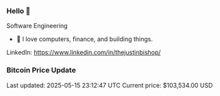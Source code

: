 ### Hello 🤙  

Software Engineering

- 🔭 I love computers, finance, and building things.
  
LinkedIn: https://www.linkedin.com/in/thejustinbishop/  

















































































































































### Bitcoin Price Update
Last updated: 2025-05-15 23:12:47 UTC
Current price: $103,534.00 USD
